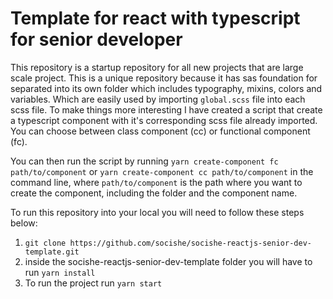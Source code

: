 # Template for react with typescript for senior developer

This repository is a startup repository for all new projects that are large scale project. This is a unique repository because it has sas foundation for separated into its own folder which includes typography, mixins, colors and variables. Which are easily used by importing ``global.scss`` file into each scss file. To make things more interesting I have created a script that create a typescript component with it's corresponding scss file already imported. You can choose between class component (cc) or functional component (fc). 

You can then run the script by running ``yarn create-component fc path/to/component`` or ``yarn create-component cc path/to/component`` in the command line, where ``path/to/component`` is the path where you want to create the component, including the folder and the component name.

To run this repository into your local you will need to follow these steps below:
1. ``git clone https://github.com/socishe/socishe-reactjs-senior-dev-template.git``
2. inside the socishe-reactjs-senior-dev-template folder you will have to run ``yarn install``
3. To run the project run ``yarn start``
